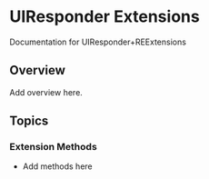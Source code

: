 # UIResponder Extensions

Documentation for UIResponder+REExtensions

## Overview

Add overview here.

## Topics

### Extension Methods

- Add methods here